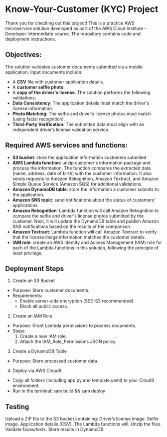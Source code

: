 # Know-Your-Customer (KYC) Project
Thank you for checking out this project! This is a practice AWS microservice solution developed as part of the AWS Cloud Institute - Developer Intermediate course. The repository contains code and deployment instructions.

## Objectives:
The solution validates customer documents submitted via a mobile application. Input documents include:
- A **CSV** file with customer application details.
- A **customer selfie photo**.
- A **copy of the driver's license**.
The solution performs the following validations:
- **Data Consistency**: The application details must match the driver's license information.
- **Photo Matching**: The selfie and driver’s license photos must match (using facial recognition).
- **Third-Party Verification**: The submitted data must align with an independent driver’s license validation service.


## Required AWS services and functions:
- **S3 bucket**: store the application information customers submited
- **AWS Lambda function**: unzip customer's information package and process the information. The function compares the extracted data (name, address, date of birth) with the customer information. It also sends requests to Amazon Rekognition, Amazon Textract, and Amazon Simple Queue Service (Amazon SQS) for additional validations.
- **Amazon DynamoDB table**: store the information a customer submits to the application. 
- **Amazon SNS topic**: send notifications about the status of customers' applications.
- **Amazon Rekognition**: Lambda function will call Amazon Rekognition to compare the selfie and driver's license photos submitted by the customer. Next, it will update the DynamoDB table and publish Amazon SNS notifications based on the results of the comparison.
- **Amazon Textract**: Lambda function will call Amazon Textract to verify that the license image information matches the customer details.
- **IAM role**: create an AWS Identity and Access Management (IAM) role for each of the Lambda functions in this solution, following the principle of least privilege.

## Deployment Steps
1. Create an S3 Bucket
- Purpose: Store customer documents.
- Requirements:
  - Enable server-side encryption (SSE-S3 recommended).
  - Block all public access.

2. Create an IAM Role
- Purpose: Grant Lambda permissions to process documents.
- Steps:
  1. Create a new IAM role.
  2. Attach the IAM_Role_Permissions JSON policy.

3. Create a DynamoDB Table
- Purpose: Store processed customer data.

4. Deploy via AWS Cloud9
- Copy all folders (including app.py and template.yaml) to your Cloud9 environment.
- Run in the terminal: sam build && sam deploy

## Testing
Upload a ZIP file to the S3 bucket containing:
Driver’s license image.
Selfie image.
Application details (CSV).
The Lambda functions will:
Unzip the files.
Validate faces/texts.
Store results in DynamoDB.
